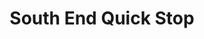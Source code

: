 ---
title: "South End Quick Stop"
url: /east-saint-louis/south-end-quick-stop/
shop: convenience
---